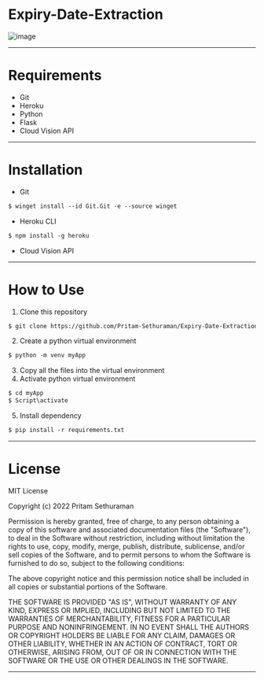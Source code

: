 # Expiry-Date-Extraction
![image](https://user-images.githubusercontent.com/78743757/159433812-a9f97716-2676-4c91-b912-46a6c60306f3.png)

---

# Requirements
- Git
- Heroku
- Python
- Flask
- Cloud Vision API

---

# Installation
- Git
```html
$ winget install --id Git.Git -e --source winget
```

- Heroku CLI
```html
$ npm install -g heroku
```

- Cloud Vision API

---

# How to Use
1. Clone this repository 
```html
$ git clone https://github.com/Pritam-Sethuraman/Expiry-Date-Extraction.git
```
2. Create a python virtual environment
```html
$ python -m venv myApp
```

3. Copy all the files into the virtual environment
4. Activate python virtual environment
```html
$ cd myApp
$ Script\activate
```

5. Install dependency
```html
$ pip install -r requirements.txt
```

---

# License
MIT License

Copyright (c) 2022 Pritam Sethuraman

Permission is hereby granted, free of charge, to any person obtaining a copy
of this software and associated documentation files (the "Software"), to deal
in the Software without restriction, including without limitation the rights
to use, copy, modify, merge, publish, distribute, sublicense, and/or sell
copies of the Software, and to permit persons to whom the Software is
furnished to do so, subject to the following conditions:

The above copyright notice and this permission notice shall be included in all
copies or substantial portions of the Software.

THE SOFTWARE IS PROVIDED "AS IS", WITHOUT WARRANTY OF ANY KIND, EXPRESS OR
IMPLIED, INCLUDING BUT NOT LIMITED TO THE WARRANTIES OF MERCHANTABILITY,
FITNESS FOR A PARTICULAR PURPOSE AND NONINFRINGEMENT. IN NO EVENT SHALL THE
AUTHORS OR COPYRIGHT HOLDERS BE LIABLE FOR ANY CLAIM, DAMAGES OR OTHER
LIABILITY, WHETHER IN AN ACTION OF CONTRACT, TORT OR OTHERWISE, ARISING FROM,
OUT OF OR IN CONNECTION WITH THE SOFTWARE OR THE USE OR OTHER DEALINGS IN THE
SOFTWARE.

---
